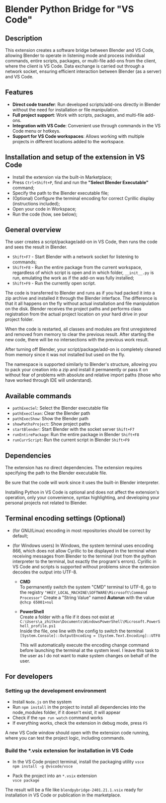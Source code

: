 # Blender Python Bridge for "VS Code"

## Description

This extension creates a software bridge between Blender and VS Code, allowing Blender to operate in listening mode and process individual commands, entire scripts, packages, or multi-file add-ons from the client, where the client is VS Code. Data exchange is carried out through a network socket, ensuring efficient interaction between Blender (as a server) and VS Code.

## Features

- **Direct code transfer**: Run developed scripts/add-ons directly in Blender without the need for installation or file manipulation.
- **Full project support**: Work with scripts, packages, and multi-file add-ons.
- **Integration with VS Code**: Convenient use through commands in the VS Code menu or hotkeys.
- **Support for VS Code workspaces**: Allows working with multiple projects in different locations added to the workspace.

## Installation and setup of the extension in VS Code

- Install the extension via the built-in Marketplace;
- Press `Ctrl+Shift+P`, find and run the **"Select Blender Executable"** command;
- Specify the path to the Blender executable file;
- (Optional) Configure the terminal encoding for correct Cyrillic display (instructions included);
- Open your code in Workspace;
- Run the code (how, see below);

## General overview

The user creates a script/package/add-on in VS Code, then runs the code and sees the result in Blender.

- `Shift+F7` - Start Blender with a network socket for listening to commands;
- `Shift+F8` - Run the entire package from the current workspace, regardless of which script is open and in which folder, `__init__.py` is run, emulating the work as if the add-on was fully installed;
- `Shift+F9` - Run the currently open script.

The code is transferred to Blender and runs as if you had packed it into a zip archive and installed it through the Blender interface. The difference is that it all happens on the fly without actual installation and file manipulation on the disk. Blender receives the project paths and performs class registration from the actual project location on your hard drive in your project folder.

When the code is restarted, all classes and modules are first unregistered and removed from memory to clear the previous result. After starting the new code, there will be no intersections with the previous work result.

After turning off Blender, your script/package/add-on is completely cleaned from memory since it was not installed but used on the fly.

The namespace is supported similarly to Blender's structure, allowing you to pack your creation into a zip and install it permanently or pass it on without fear of problems with absolute and relative import paths (those who have worked through IDE will understand).

## Available commands

- `pathExecSel`: Select the Blender executable file  
- `pathExecClean`: Clear the Blender path  
- `pathExecShow`: Show the Blender path  
- `showPathsProject`: Show project paths  
- `startBlender`: Start Blender with the socket server `Shift+F7`  
- `runEntirePackage`: Run the entire package in Blender `Shift+F8`  
- `runCurrScript`: Run the current script in Blender `Shift+F9`  

## Dependencies

The extension has no direct dependencies. The extension requires specifying the path to the Blender executable file.

Be sure that the code will work since it uses the built-in Blender interpreter.

Installing Python in VS Code is optional and does not affect the extension's operation, only your convenience, syntax highlighting, and developing your personal projects not related to Blender.

## Terminal encoding settings (Optional)

- (for GNU/Linux) encoding in most repositories should be correct by default;

- (for Windows users) In Windows, the system terminal uses encoding 866, which does not allow Cyrillic to be displayed in the terminal when receiving messages from Blender to the terminal (not from the python interpreter to the terminal, but exactly the program's errors). Cyrillic in VS Code and scripts is supported without problems since the extension decodes the output into UTF-8.

  - **CMD**  
To permanently switch the system "CMD" terminal to UTF-8, go to the registry
`"HKEY_LOCAL_MACHINE\SOFTWARE\Microsoft\Command Processor"`
Create a "String Value" named **Autorun** with the value
`@chcp 65001>nul`

  - **PowerShell**  
Create a folder with a file if it does not exist at
`C:\Users\a_zhitkov\Documents\WindowsPowerShell\Microsoft.PowerShell_profile.ps1`  
Inside the file, one line with the config to switch the terminal  
`[System.Console]::OutputEncoding = [System.Text.Encoding]::UTF8`

    This will automatically execute the encoding change command before launching the terminal at the system level. I leave this task to the user as I do not want to make system changes on behalf of the user.

## For developers

### Setting up the development environment

- Install `Node.js` on the system
- Run `npm install` in the project to install all dependencies into the node_modules folder, if it doesn't exist, it will appear
- Check if the `npm run watch` command works
- If everything works, check the extension in debug mode, press `F5`

A new VS Code window should open with the extension code running, where you can test the project logic, including commands.

### Build the *.vsix extension for installation in VS Code

- In the VS Code project terminal, install the packaging utility `vsce`  
`npm install -g @vscode/vsce`

- Pack the project into an `*.vsix` extension  
`vsce package`

The result will be a file like `blendpybridge-2401.21.1.vsix` ready for installation in VS Code or publication in the marketplace.
